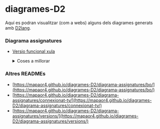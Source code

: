 # diagrames-D2
Aquí es podran visualitzar (com a webs) alguns dels diagrames generats amb [D2lang](https://d2lang.com/).

### Diagrama assignatures
- [Versio funcional xula](https://mapaor4.github.io/diagrames-D2/diagrama-assignatures/versions/v4.html)

  <details>
    <summary>Coses a millorar</summary>
    ### Corregir script
    Sembla anar tot bé però si selecciones qualsevol node del 2n semestre, es marca "Càlcul II" com a node veí. Mirar què causa l'error
    ### Corregir HTML
    Permetre fer fer zoom in i zoom out amb Ctrl+ i Ctrl- sense modificar el gràfic i la seva disposició.
    ### Millorar el gràfic (diagrama D2)
    Acabar de fer bé les diferents connexions entre elles (totes, incloses les optatives)
    ### Posar-ho en un subdomini
    Posar l'HTML + JS en un repositori anomenat 'diagrama-assignatures-ub" i vincular-ho a un subdomini propi (per exemple 'diagrama.ub.fisica.cat' o 'assignatures.ub.fisica.cat' o 'diagrama.fisica.cat' o 'diagrama-assignatures.ub.fisica.cat' o 'diagrama-assignatures-ub.fisica.cat'.
    ### Posar un link a això i a la "guia acadèmica" a l'apartat 'Info assignatura' del Notion.
  </details>

### Altres READMEs
- [https://mapaor4.github.io/diagrames-D2/diagrama-assignatures/bo/](https://mapaor4.github.io/diagrames-D2/diagrama-assignatures/bo/)
- [https://mapaor4.github.io/diagrames-D2/diagrama-assignatures/connexionat-tv/](https://mapaor4.github.io/diagrames-D2/diagrama-assignatures/connexionat-tv/)
- [https://mapaor4.github.io/diagrames-D2/diagrama-assignatures/versions/](https://mapaor4.github.io/diagrames-D2/diagrama-assignatures/versions/)
